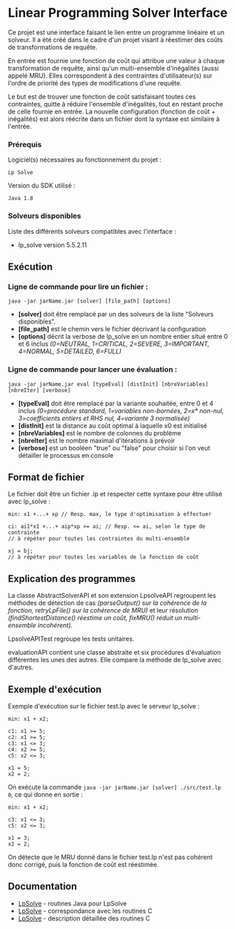 # Linear Programming Solver Interface

Ce projet est une interface faisant le lien entre un programme linéaire et un solveur. Il a été créé dans le cadre d'un projet visant à réestimer des coûts de transformations de requête.  

En entrée est fournie une fonction de coût qui attribue une valeur à chaque transformation de requête, ainsi qu'un multi-ensemble d'inégalités (aussi appelé MRU). Elles correspondent à des contraintes d'utilisateur(s) sur l'ordre de priorité des types de modifications d'une requête.  

Le but est de trouver une fonction de coût satisfaisant toutes ces contraintes, quitte à réduire l'ensemble d'inégalités, tout en restant proche de celle fournie en entrée. La nouvelle configuration (fonction de coût + inégalités) est alors réécrite dans un fichier dont la syntaxe est similaire à l'entrée.  

### Prérequis

Logiciel(s) nécessaires au fonctionnement du projet :

```
Lp Solve
```

Version du SDK utilisé :

```
Java 1.8
```

### Solveurs disponibles

Liste des différents solveurs compatibles avec l'interface :

* lp_solve version 5.5.2.11

## Exécution

### Ligne de commande pour lire un fichier :

```
java -jar jarName.jar [solver] [file_path] [options]
```

- **[solver]** doit être remplacé par un des solveurs de la liste "Solveurs disponibles".  
- **[file_path]** est le chemin vers le fichier décrivant la configuration    
- **[options]** décrit la verbose de lp_solve en un nombre entier situé entre 0 et 6 inclus *(0=NEUTRAL, 1=CRITICAL, 2=SEVERE, 3=IMPORTANT, 4=NORMAL, 5=DETAILED, 6=FULL)*

### Ligne de commande pour lancer une évaluation :

```
java -jar jarName.jar eval [typeEval] [distInit] [nbreVariables] [nbreIter] [verbose]
```

- **[typeEval]** doit être remplacé par la variante souhaitée, entre 0 et 4 inclus *(0=procédure standard, 1=variables non-bornées, 2=x\* non-nul, 3=coefficients entiers et RHS nul, 4=variante 3 normalisée)*   
- **[distInit]** est la distance au coût optimal à laquelle x0 est initialisé  
- **[nbreVariables]** est le nombre de colonnes du problème  
- **[nbreIter]** est le nombre maximal d'itérations à prévoir
- **[verbose]** est un booléen "true" ou "false" pour choisir si l'on veut détailler le processus en console  


## Format de fichier
Le fichier doit être un fichier .lp et respecter cette syntaxe pour être utilisé avec lp_solve :
```
min: x1 +...+ xp // Resp. max, le type d'optimisation à effectuer

ci: ai1*x1 +...+ aip*xp >= ai; // Resp. <= ai, selon le type de contrainte
// à répéter pour toutes les contraintes du multi-ensemble

xj = bj;
// à répéter pour toutes les variables de la fonction de coût
```

## Explication des programmes

La classe AbstractSolverAPI et son extension LpsolveAPI regroupent les méthodes de détection de cas *(parseOutput() sur la cohérence de la fonction, retryLpFile() sur la cohérence de MRU)* et leur résolution *(findShortestDistance() réestime un coût, fixMRU() réduit un multi-ensemble incohérent)*.  

LpsolveAPITest regroupe les tests unitaires.  

evaluationAPI contient une classe abstraite et six procédures d'évaluation différentes les unes des autres. Elle compare la méthode de lp_solve avec d'autres.


## Exemple d'exécution

Exemple d'exécution sur le fichier test.lp avec le serveur lp_solve :
```
min: x1 + x2;

c1: x1 >= 5;
c2: x1 >= 5;
c3: x1 <= 3;
c4: x2 >= 5;
c5: x2 <= 3;

x1 = 5;
x2 = 2;
```

On exécute la commande ``java -jar jarName.jar [solver] ./src/test.lp 0``, 
ce qui donne en sortie : 
```
min: x1 + x2;

c3: x1 <= 3;
c5: x2 <= 3;

x1 = 3;
x2 = 2;
```

On détecte que le MRU donné dans le fichier test.lp n'est pas cohérent donc corrigé, puis la fonction de coût est réestimée.

## Documentation

* [LpSolve](http://web.mit.edu/lpsolve_v5520/doc/Java/docs/api/index.html) - routines Java pour LpSolve
* [LpSolve](http://lpsolve.sourceforge.net/5.5/Java/docs/reference.html) - correspondance avec les routines C
* [LpSolve](http://lpsolve.sourceforge.net/5.5/lp_solveAPIreference.htm) - description détaillée des routines C
